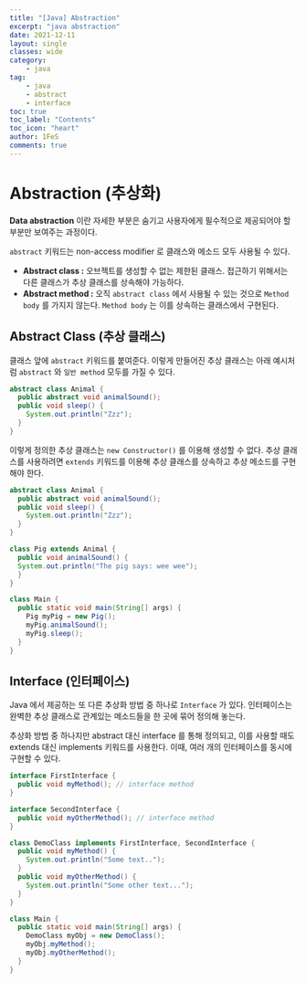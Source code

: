 ```yaml
---
title: "[Java] Abstraction"
excerpt: "java abstraction"
date: 2021-12-11
layout: single
classes: wide
category:
    - java
tag:
    - java
    - abstract
    - interface
toc: true
toc_label: "Contents"
toc_icon: "heart"
author: 1FeS
comments: true
---
```


# Abstraction (추상화)

**Data abstraction** 이란 자세한 부분은 숨기고 사용자에게 필수적으로 제공되어야 할 부분만 보여주는 과정이다.

`abstract` 키워드는 non-access modifier 로 클래스와 메소드 모두 사용될 수 있다.

- **Abstract class :** 오브젝트를 생성할 수 없는 제한된 클래스. 접근하기 위해서는 다른 클래스가 추상 클래스를 상속해야 가능하다.
- **Abstract method :** 오직 `abstract class` 에서 사용될 수 있는 것으로 `Method body` 를 가지지 않는다. `Method body` 는 이를 상속하는 클래스에서 구현된다.


## Abstract Class (추상 클래스)

클래스 앞에 `abstract` 키워드를 붙여준다. 이렇게 만들어진 추상 클래스는 아래 예시처럼 `abstract` 와 `일반 method` 모두를 가질 수 있다.

```java
abstract class Animal {
  public abstract void animalSound();
  public void sleep() {
    System.out.println("Zzz");
  }
}
```

이렇게 정의한 추상 클래스는 `new Constructor()` 를 이용해 생성할 수 없다. 추상 클래스를 사용하려면 `extends` 키워드를 이용해 추상 클래스를 상속하고 추상 메소드를 구현해야 한다.

```java
abstract class Animal {
  public abstract void animalSound();
  public void sleep() {
    System.out.println("Zzz");
  }
}

class Pig extends Animal {
  public void animalSound() {
  System.out.println("The pig says: wee wee");
  }
}

class Main {
  public static void main(String[] args) {
    Pig myPig = new Pig();
    myPig.animalSound();
    myPig.sleep();
  }
}
```

## Interface (인터페이스)

Java 에서 제공하는 또 다른 추상화 방법 중 하나로 `Interface` 가 있다. 인터페이스는 완벽한 추상 클래스로 관계있는 메소드들을 한 곳에 묶어 정의해 놓는다.

추상화 방법 중 하나지만 abstract 대신 interface 를 통해 정의되고, 이를 사용할 때도 extends 대신 implements 키워드를 사용한다. 이때, 여러 개의 인터페이스를 동시에 구현할 수 있다.

```java
interface FirstInterface {
  public void myMethod(); // interface method
}

interface SecondInterface {
  public void myOtherMethod(); // interface method
}

class DemoClass implements FirstInterface, SecondInterface {
  public void myMethod() {
    System.out.println("Some text..");
  }
  public void myOtherMethod() {
    System.out.println("Some other text...");
  }
}

class Main {
  public static void main(String[] args) {
    DemoClass myObj = new DemoClass();
    myObj.myMethod();
    myObj.myOtherMethod();
  }
}
```